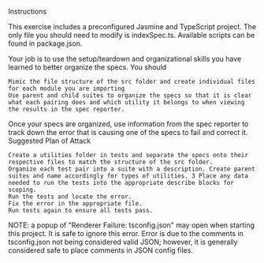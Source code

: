 Instructions

This exercise includes a preconfigured Jasmine and TypeScript project. The only file you should need to modify is indexSpec.ts. Available scripts can be found in package.json.

Your job is to use the setup/teardown and organizational skills you have learned to better organize the specs. You should

    Mimic the file structure of the src folder and create individual files for each module you are importing
    Use parent and child suites to organize the specs so that it is clear what each pairing does and which utility it belongs to when viewing the results in the spec reporter.

Once your specs are organized, use information from the spec reporter to track down the error that is causing one of the specs to fail and correct it.
Suggested Plan of Attack

    Create a utilities folder in tests and separate the specs onto their respective files to match the structure of the src folder.
    Organize each test pair into a suite with a description. Create parent suites and name accordingly for types of utilities. 3 Place any data needed to run the tests into the appropriate describe blocks for scoping.
    Run the tests and locate the error.
    Fix the error in the appropriate file.
    Run tests again to ensure all tests pass.

NOTE: a popup of "Renderer Failure: tsconfig.json" may open when starting this project. It is safe to ignore this error. Error is due to the comments in tsconfig.json not being considered valid JSON; however, it is generally considered safe to place comments in JSON config files.
